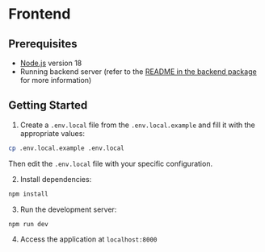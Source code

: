 # Frontend

## Prerequisites
- [Node.js](https://nodejs.org/en/download) version 18
- Running backend server (refer to the [README in the backend package](../backend/README.md) for more information)

## Getting Started
1. Create a `.env.local` file from the `.env.local.example` and fill it with the appropriate values:
```bash
cp .env.local.example .env.local
```
Then edit the `.env.local` file with your specific configuration.

2. Install dependencies:
```bash
npm install
```

3. Run the development server:
```bash
npm run dev
```

4. Access the application at `localhost:8000`